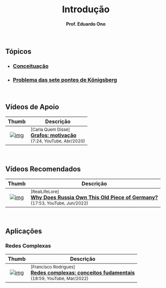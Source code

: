 
<h1 align="center">Introdução</h1>

<h4 align="center">Prof. Eduardo Ono</h4>

<br>

## Tópicos

* ### [Conceituação](./conceituacao.ipynb)

* ### [Problema das sete pontes de Königsberg](./problema-das-sete-pontes-de-konigsberg.ipynb)

<br>

## Vídeos de Apoio

| Thumb | Descrição |
| :-: | --- |
| [![img](https://img.youtube.com/vi/cTDolIbWrnc/default.jpg)](https://www.youtube.com/watch?v=cTDolIbWrnc) | <sup>[Carla Quem Disse]</sup><br>[__Grafos: motivação__](https://www.youtube.com/watch?v=cTDolIbWrnc)<br><sub>(7:24, YouTube, Abr/2020)</sub>

&nbsp;

## Vídeos Recomendados

| Thumb | Descrição |
| :-: | --- |
| [![img](https://img.youtube.com/vi/b2f9Zf-MDtU/default.jpg)](https://www.youtube.com/watch?v=b2f9Zf-MDtU) | <sup>[RealLifeLore]</sup><br>[__Why Does Russia Own This Old Piece of Germany?__](https://www.youtube.com/watch?v=b2f9Zf-MDtU)<br><sub>(17:53, YouTube, Jun/2022)</sub>

&nbsp;

## Aplicações

### Redes Complexas

| Thumb | Descrição |
| :-: | --- |
| [![img](https://img.youtube.com/vi/QKzZba-G1v4/default.jpg)](https://www.youtube.com/watch?v=QKzZba-G1v4) | <sup>[Francisco Rodrigues]</sup><br>[__Redes complexas: conceitos fudamentais__](https://www.youtube.com/watch?v=QKzZba-G1v4)<br><sub>(18:59, YouTube, Mar/2022)</sub>

&nbsp;
